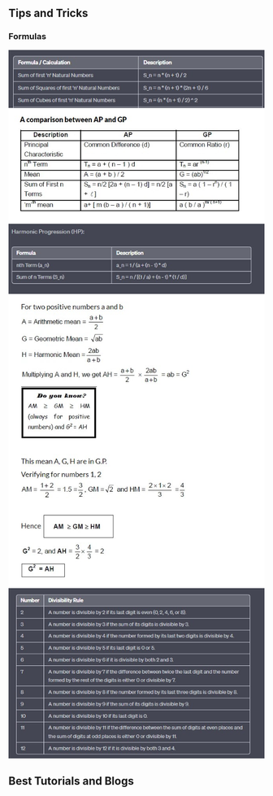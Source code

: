 <h2> Tips and Tricks </h2>
 <h3> Formulas </h3>
 
<img src="Images/NaturalNumbersFormulas.JPG" /> 
<img src="Images/AP_GP.JPG" /> 
<img src="Images/HP.JPG" /> 
<img src="Images/GM_AM_HM.JPG" /> 
<img src="Images/DivisibilityRules.jpg" />
<h2> Best Tutorials and Blogs</h2>